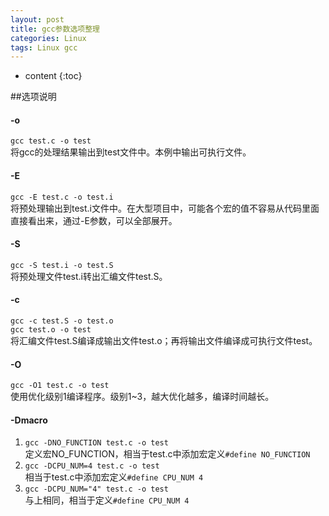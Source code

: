 ```yaml
---
layout: post
title: gcc参数选项整理
categories: Linux
tags: Linux gcc
---
```


* content
{:toc}

##选项说明

#### -o
`gcc test.c -o test`  
将gcc的处理结果输出到test文件中。本例中输出可执行文件。

#### -E
`gcc -E test.c -o test.i`  
将预处理输出到test.i文件中。在大型项目中，可能各个宏的值不容易从代码里面直接看出来，通过-E参数，可以全部展开。

#### -S
`gcc -S test.i -o test.S`  
将预处理文件test.i转出汇编文件test.S。

#### -c
`gcc -c test.S -o test.o`  
`gcc test.o -o test`  
将汇编文件test.S编译成输出文件test.o；再将输出文件编译成可执行文件test。

#### -O
`gcc -O1 test.c -o test`  
使用优化级别1编译程序。级别1~3，越大优化越多，编译时间越长。

#### -Dmacro
1. `gcc -DNO_FUNCTION test.c -o test`  
定义宏NO_FUNCTION，相当于test.c中添加宏定义`#define NO_FUNCTION`  
2. `gcc -DCPU_NUM=4 test.c -o test`  
相当于test.c中添加宏定义`#define CPU_NUM 4`  
3. `gcc -DCPU_NUM="4" test.c -o test`  
与上相同，相当于定义`#define CPU_NUM 4`